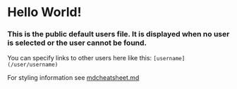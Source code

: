 # Hello World!
### This is the public default users file. It is displayed when no user is selected or the user cannot be found.

You can specify links to other users here like this: `[username](/user/username)`

For styling information see [mdcheatsheet.md](/view/mdcheatsheet.md)